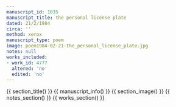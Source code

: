 ```yaml
---
manuscript_id: 1035
manuscript_title: the personal license plate
dated: 21/2/1984
circa: ''
method: xerox
manuscript_type: poem
image: poem1984-02-21-the_personal_license_plate.jpg
notes: null
works_included:
- work_id: 4777
  altered: 'no'
  edited: 'no'
---
```


{{ section_title() }}
{{ manuscript_info() }}
{{ section_image() }}
{{ notes_section() }}
{{ works_section() }}
